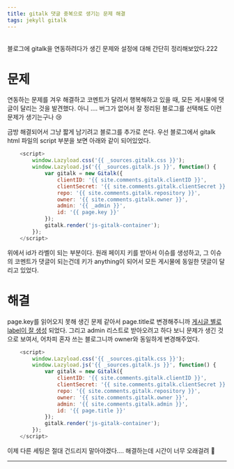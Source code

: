 ```yaml
---
title: gitalk 댓글 중복으로 생기는 문제 해결
tags: jekyll gitalk
---
```


<br/>
블로그에 gitalk을 연동하려다가 생긴 문제와 설정에 대해 간단히 정리해보았다.222 <br/>
<!--more-->

# 문제
연동하는 문제를 겨우 해결하고 코멘트가 달려서 행복해하고 있을 때, 모든 게시물에 댓글이 달리는 것을 발견했다.
아니 .... 버그가 없어서 잘 정리된 블로그를 선택해도 이런 문제가 생기는구나 😢

금방 해결되어서 그냥 짧게 남기려고 블로그를 추가로 쓴다. 우선 블로그에서 gitalk html 파일의 script 부분을 보면 아래와 같이 되어있었다.

```javascript
	<script>
		window.Lazyload.css('{{ _sources.gitalk.css }}');
		window.Lazyload.js('{{ _sources.gitalk.js }}', function() {
			var gitalk = new Gitalk({
				clientID: '{{ site.comments.gitalk.clientID }}',
				clientSecret: '{{ site.comments.gitalk.clientSecret }}',
				repo: '{{ site.comments.gitalk.repository }}',
				owner: '{{ site.comments.gitalk.owner }}',
				admin: '{{ _admin }}',
				id: '{{ page.key }}'
			});
			gitalk.render('js-gitalk-container');
		});
	</script>
```

위에서 id가 라벨이 되는 부분이다.
원래 페이지 키를 받아서 이슈를 생성하고, 그 이슈의 코멘트가 댓글이 되는건데 키가 anything이 되어서 모든 게시물에 동일한 댓글이 달리고 있었다.


# 해결

page.key를 읽어오지 못해 생긴 문제 같아서 page.title로 변경해주니까 [게시글 별로 label이 잘 생성](https://github.com/yenilee/yenilee.github.io/issues) 되었다.
그리고 admin 리스트로 받아오려고 하다 보니 문제가 생긴 것으로 보여서, 어차피 혼자 쓰는 블로그니까 owner와 동일하게 변경해주었다.

```javascript
	<script>
		window.Lazyload.css('{{ _sources.gitalk.css }}');
		window.Lazyload.js('{{ _sources.gitalk.js }}', function() {
			var gitalk = new Gitalk({
				clientID: '{{ site.comments.gitalk.clientID }}',
				clientSecret: '{{ site.comments.gitalk.clientSecret }}',
				repo: '{{ site.comments.gitalk.repository }}',
				owner: '{{ site.comments.gitalk.owner }}',
				admin: '{{ site.comments.gitalk.admin }}',
				id: '{{ page.title }}'
			});
			gitalk.render('js-gitalk-container');
		});
	</script>
```

이제 다른 세팅은 절대 건드리지 말아야겠다.... 해결하는데 시간이 너무 오래걸려 🥲

---

